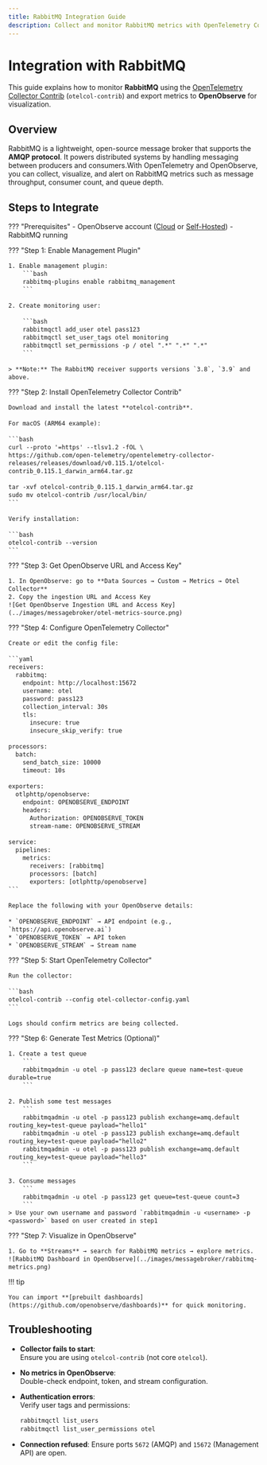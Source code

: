 ```yaml
---
title: RabbitMQ Integration Guide
description: Collect and monitor RabbitMQ metrics with OpenTelemetry Collector Contrib and visualize them in OpenObserve.
---
```


# Integration with RabbitMQ

This guide explains how to monitor **RabbitMQ** using the [OpenTelemetry Collector Contrib](https://github.com/open-telemetry/opentelemetry-collector-contrib) (`otelcol-contrib`) and export metrics to **OpenObserve** for visualization.

## Overview

RabbitMQ is a lightweight, open-source message broker that supports the **AMQP protocol**. It powers distributed systems by handling messaging between producers and consumers.With OpenTelemetry and OpenObserve, you can collect, visualize, and alert on RabbitMQ metrics such as message throughput, consumer count, and queue depth.


## Steps to Integrate

??? "Prerequisites"
    - OpenObserve account ([Cloud](https://cloud.openobserve.ai/web/) or [Self-Hosted](../../getting-started.md))
    - RabbitMQ running

??? "Step 1: Enable Management Plugin"

    1. Enable management plugin:
        ```bash
        rabbitmq-plugins enable rabbitmq_management
        ```

    2. Create monitoring user:

        ```bash
        rabbitmqctl add_user otel pass123
        rabbitmqctl set_user_tags otel monitoring
        rabbitmqctl set_permissions -p / otel ".*" ".*" ".*"
        ```

    > **Note:** The RabbitMQ receiver supports versions `3.8`, `3.9` and above.

??? "Step 2: Install OpenTelemetry Collector Contrib"

    Download and install the latest **otelcol-contrib**.

    For macOS (ARM64 example):

    ```bash
    curl --proto '=https' --tlsv1.2 -fOL \
    https://github.com/open-telemetry/opentelemetry-collector-releases/releases/download/v0.115.1/otelcol-contrib_0.115.1_darwin_arm64.tar.gz

    tar -xvf otelcol-contrib_0.115.1_darwin_arm64.tar.gz
    sudo mv otelcol-contrib /usr/local/bin/
    ```

    Verify installation:

    ```bash
    otelcol-contrib --version
    ```

??? "Step 3: Get OpenObserve URL and Access Key"

    1. In OpenObserve: go to **Data Sources → Custom → Metrics → Otel Collector**
    2. Copy the ingestion URL and Access Key  
    ![Get OpenObserve Ingestion URL and Access Key](../images/messagebroker/otel-metrics-source.png)

??? "Step 4: Configure OpenTelemetry Collector"

    Create or edit the config file:

    ```yaml
    receivers:
      rabbitmq:
        endpoint: http://localhost:15672
        username: otel
        password: pass123
        collection_interval: 30s
        tls:
          insecure: true
          insecure_skip_verify: true

    processors:
      batch:
        send_batch_size: 10000
        timeout: 10s

    exporters:
      otlphttp/openobserve:
        endpoint: OPENOBSERVE_ENDPOINT
        headers:
          Authorization: OPENOBSERVE_TOKEN
          stream-name: OPENOBSERVE_STREAM

    service:
      pipelines:
        metrics:
          receivers: [rabbitmq]
          processors: [batch]
          exporters: [otlphttp/openobserve]
    ```

    Replace the following with your OpenObserve details:

    * `OPENOBSERVE_ENDPOINT` → API endpoint (e.g., `https://api.openobserve.ai`)
    * `OPENOBSERVE_TOKEN` → API token
    * `OPENOBSERVE_STREAM` → Stream name

??? "Step 5: Start OpenTelemetry Collector"

    Run the collector:

    ```bash
    otelcol-contrib --config otel-collector-config.yaml
    ```

    Logs should confirm metrics are being collected.

??? "Step 6: Generate Test Metrics (Optional)"

    1. Create a test queue
        ```
        rabbitmqadmin -u otel -p pass123 declare queue name=test-queue durable=true
        ```

    2. Publish some test messages
        ```
        rabbitmqadmin -u otel -p pass123 publish exchange=amq.default routing_key=test-queue payload="hello1"
        rabbitmqadmin -u otel -p pass123 publish exchange=amq.default routing_key=test-queue payload="hello2"
        rabbitmqadmin -u otel -p pass123 publish exchange=amq.default routing_key=test-queue payload="hello3"
        ```

    3. Consume messages
        ```
        rabbitmqadmin -u otel -p pass123 get queue=test-queue count=3
        ```
    > Use your own username and password `rabbitmqadmin -u <username> -p <password>` based on user created in step1

??? "Step 7: Visualize in OpenObserve"

    1. Go to **Streams** → search for RabbitMQ metrics → explore metrics.
    ![RabbitMQ Dashboard in OpenObserve](../images/messagebroker/rabbitmq-metrics.png)


!!! tip
    
    You can import **[prebuilt dashboards](https://github.com/openobserve/dashboards)** for quick monitoring.  


## Troubleshooting

- **Collector fails to start**:  
  Ensure you are using `otelcol-contrib` (not core `otelcol`).
  
- **No metrics in OpenObserve**:  
  Double-check endpoint, token, and stream configuration.
  
- **Authentication errors**:  
  Verify user tags and permissions:  
  ```bash
  rabbitmqctl list_users
  rabbitmqctl list_user_permissions otel
    ```

- **Connection refused**:
  Ensure ports `5672` (AMQP) and `15672` (Management API) are open.


